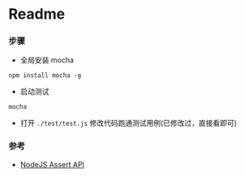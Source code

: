 # Readme

### 步骤

* 全局安装 mocha
 
```
npm install mocha -g
```


* 启动测试

```
mocha
```

* 打开 `./test/test.js` 修改代码跑通测试用例(已修改过，直接看即可) 

### 参考

* [NodeJS Assert API](http://nodejs.cn/api/assert.html)